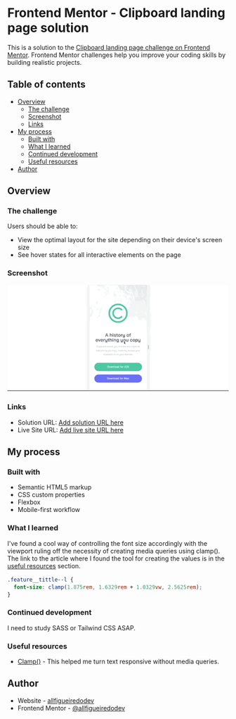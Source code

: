 # Frontend Mentor - Clipboard landing page solution

This is a solution to the [Clipboard landing page challenge on Frontend Mentor](https://www.frontendmentor.io/challenges/clipboard-landing-page-5cc9bccd6c4c91111378ecb9). Frontend Mentor challenges help you improve your coding skills by building realistic projects. 

## Table of contents

- [Overview](#overview)
  - [The challenge](#the-challenge)
  - [Screenshot](#screenshot)
  - [Links](#links)
- [My process](#my-process)
  - [Built with](#built-with)
  - [What I learned](#what-i-learned)
  - [Continued development](#continued-development)
  - [Useful resources](#useful-resources)
- [Author](#author)

## Overview

### The challenge

Users should be able to:

- View the optimal layout for the site depending on their device's screen size
- See hover states for all interactive elements on the page

### Screenshot

![](./images/demo.gif)

### Links

- Solution URL: [Add solution URL here](https://your-solution-url.com)
- Live Site URL: [Add live site URL here](https://your-live-site-url.com)

## My process

### Built with

- Semantic HTML5 markup
- CSS custom properties
- Flexbox
- Mobile-first workflow

### What I learned

I've found a cool way of controlling the font size accordingly with the viewport ruling off the necessity of creating media queries using clamp(). The link to the article where I found the tool for creating the values is in the [useful resources](#useful-resources) section.

```css
.feature__tittle--l {
  font-size: clamp(1.875rem, 1.6329rem + 1.0329vw, 2.5625rem);
}
```

### Continued development

I need to study SASS or Tailwind CSS ASAP.

### Useful resources

- [Clamp()](https://css-tricks.com/linearly-scale-font-size-with-css-clamp-based-on-the-viewport/#for-those-who-dont-mind-that-edge-case) - This helped me turn text responsive without media queries.

## Author

- Website - [allfigueiredodev](https://github.com/allfigueiredodev)
- Frontend Mentor - [@allfigueiredodev](https://www.frontendmentor.io/profile/allfigueiredodev)
